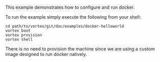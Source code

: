 This example demonstrates how to configure and run docker.

To run the example simply execute the following from your shell:

	cd path/to/vortex/git/doc/examples/docker-helloworld
	vortex boot
	vortex provision
	vortex shell

There is no need to provision the machine since we are using a custom image designed to run docker natively.
